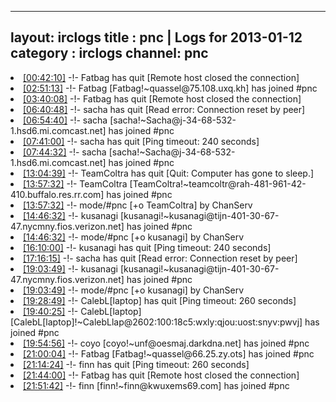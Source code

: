 
---
layout: irclogs
title : pnc | Logs for 2013-01-12
category : irclogs
channel: pnc
---
<li class="logitem"><a href="#00:42:10" name="00:42:10" class="time">[00:42:10]</a> -!- <span class="quit">Fatbag</span> has quit [Remote host closed the connection] </li>
<li class="logitem"><a href="#02:51:13" name="02:51:13" class="time">[02:51:13]</a> -!- <span class="join">Fatbag</span> [Fatbag!~quassel@75.108.uxq.kh] has joined #pnc </li>
<li class="logitem"><a href="#03:40:08" name="03:40:08" class="time">[03:40:08]</a> -!- <span class="quit">Fatbag</span> has quit [Remote host closed the connection] </li>
<li class="logitem"><a href="#06:40:48" name="06:40:48" class="time">[06:40:48]</a> -!- <span class="quit">sacha</span> has quit [Read error: Connection reset by peer] </li>
<li class="logitem"><a href="#06:54:40" name="06:54:40" class="time">[06:54:40]</a> -!- <span class="join">sacha</span> [sacha!~Sacha@j-34-68-532-1.hsd6.mi.comcast.net] has joined #pnc </li>
<li class="logitem"><a href="#07:41:00" name="07:41:00" class="time">[07:41:00]</a> -!- <span class="quit">sacha</span> has quit [Ping timeout: 240 seconds] </li>
<li class="logitem"><a href="#07:44:32" name="07:44:32" class="time">[07:44:32]</a> -!- <span class="join">sacha</span> [sacha!~Sacha@j-34-68-532-1.hsd6.mi.comcast.net] has joined #pnc </li>
<li class="logitem"><a href="#13:04:39" name="13:04:39" class="time">[13:04:39]</a> -!- <span class="quit">TeamColtra</span> has quit [Quit: Computer has gone to sleep.] </li>
<li class="logitem"><a href="#13:57:32" name="13:57:32" class="time">[13:57:32]</a> -!- <span class="join">TeamColtra</span> [TeamColtra!~teamcoltr@rah-481-961-42-410.buffalo.res.rr.com] has joined #pnc </li>
<li class="logitem"><a href="#13:57:32" name="13:57:32" class="time">[13:57:32]</a> -!- mode/<span class="mode">#pnc</span> [+o TeamColtra] by ChanServ </li>
<li class="logitem"><a href="#14:46:32" name="14:46:32" class="time">[14:46:32]</a> -!- <span class="join">kusanagi</span> [kusanagi!~kusanagi@tijn-401-30-67-47.nycmny.fios.verizon.net] has joined #pnc </li>
<li class="logitem"><a href="#14:46:32" name="14:46:32" class="time">[14:46:32]</a> -!- mode/<span class="mode">#pnc</span> [+o kusanagi] by ChanServ </li>
<li class="logitem"><a href="#16:10:00" name="16:10:00" class="time">[16:10:00]</a> -!- <span class="quit">kusanagi</span> has quit [Ping timeout: 240 seconds] </li>
<li class="logitem"><a href="#17:16:15" name="17:16:15" class="time">[17:16:15]</a> -!- <span class="quit">sacha</span> has quit [Read error: Connection reset by peer] </li>
<li class="logitem"><a href="#19:03:49" name="19:03:49" class="time">[19:03:49]</a> -!- <span class="join">kusanagi</span> [kusanagi!~kusanagi@tijn-401-30-67-47.nycmny.fios.verizon.net] has joined #pnc </li>
<li class="logitem"><a href="#19:03:49" name="19:03:49" class="time">[19:03:49]</a> -!- mode/<span class="mode">#pnc</span> [+o kusanagi] by ChanServ </li>
<li class="logitem"><a href="#19:28:49" name="19:28:49" class="time">[19:28:49]</a> -!- <span class="quit">CalebL[laptop]</span> has quit [Ping timeout: 260 seconds] </li>
<li class="logitem"><a href="#19:40:25" name="19:40:25" class="time">[19:40:25]</a> -!- <span class="join">CalebL[laptop]</span> [CalebL[laptop]!~CalebLlap@2602:100:18c5:wxly:qjou:uost:snyv:pwvj] has joined #pnc </li>
<li class="logitem"><a href="#19:54:56" name="19:54:56" class="time">[19:54:56]</a> -!- <span class="join">coyo</span> [coyo!~unf@oesmaj.darkdna.net] has joined #pnc </li>
<li class="logitem"><a href="#21:00:04" name="21:00:04" class="time">[21:00:04]</a> -!- <span class="join">Fatbag</span> [Fatbag!~quassel@66.25.zy.ots] has joined #pnc </li>
<li class="logitem"><a href="#21:14:24" name="21:14:24" class="time">[21:14:24]</a> -!- <span class="quit">finn</span> has quit [Ping timeout: 260 seconds] </li>
<li class="logitem"><a href="#21:44:00" name="21:44:00" class="time">[21:44:00]</a> -!- <span class="quit">Fatbag</span> has quit [Remote host closed the connection] </li>
<li class="logitem"><a href="#21:51:42" name="21:51:42" class="time">[21:51:42]</a> -!- <span class="join">finn</span> [finn!~finn@kwuxems69.com] has joined #pnc </li>


